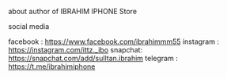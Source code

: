 about author of IBRAHIM IPHONE Store 

social media 

facebook : https://www.facebook.com/ibrahimmm55
instagram : https://instagram.com/ittz._ibo
snapchat: https://snapchat.com/add/sulltan.ibrahim
telegram : https://t.me/ibrahimiphone
